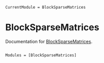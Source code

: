 ```@meta
CurrentModule = BlockSparseMatrices
```

# BlockSparseMatrices

Documentation for [BlockSparseMatrices](https://github.com/djukic14/BlockSparseMatrices.jl).

```@index
```

```@autodocs
Modules = [BlockSparseMatrices]
```
